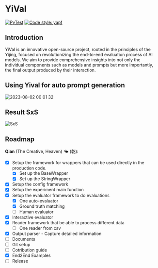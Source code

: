 # YiVal

[![PyTest](https://github.com/YiVal/YiVal/actions/workflows/test.yml/badge.svg)](https://github.com/YiVal/YiVal/actions/workflows/pytest.yml)
[![Code style: yapf](https://img.shields.io/badge/code%20style-yapf-blue)](https://github.com/google/yapf)

## Introduction

YiVal is an innovative open-source project,
rooted in the principles of the Yijing,
focused on revolutionizing the end-to-end evaluation process of AI models.
We aim to provide comprehensive insights into not only the individual components
such as models and prompts but more importantly,
the final output produced by their interaction.

## Using Yival for auto prompt generation
![2023-08-02 00 01 32](https://github.com/YiVal/YiVal/assets/1544154/116e2387-dc41-4d13-b25d-79e55f25bb71)


## Result SxS

![SxS](https://github.com/YiVal/YiVal/assets/1544154/c667a749-8bdc-469e-a2d2-5086f7bac73e)

## Roadmap

**Qian** (The Creative, Heaven) 🌤️ (乾):

- [x] Setup the framework for wrappers that can be used directly
    in the production code.
    - [x] Set up the BaseWrapper
    - [x] Set up the StringWrapper
- [x] Setup the config framework
- [x] Setup the experiment main function
- [x] Setup the evaluator framework to do evaluations
    - [x] One auto-evaluator
    - [x] Ground truth matching
    - [ ] Human evaluator
- [x] Interactive evaluator
- [x] Reader framework that be able to process different data
    - [ ] One reader from csv
- [x] Output parser - Capture detailed information
- [ ] Documents
- [ ] Git setup
- [ ] Cotribution guide
- [x] End2End Examples
- [ ] Release
